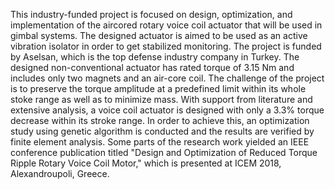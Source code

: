 This industry-funded project is focused on design, optimization, and implementation of the aircored rotary voice coil actuator that will be used in gimbal systems. The designed actuator is aimed to
be used as an active vibration isolator in order to get stabilized monitoring. The project is funded by
Aselsan, which is the top defense industry company in Turkey. The designed non-conventional actuator
has rated torque of 3.15 Nm and includes only two magnets and an air-core coil. The challenge of the
project is to preserve the torque amplitude at a predefined limit within its whole stoke range as well
as to minimize mass. With support from literature and extensive analysis, a voice coil actuator is
designed with only a 3.3% torque decrease within its stroke range. In order to achieve this, an
optimization study using genetic algorithm is conducted and the results are verified by finite element
analysis. Some parts of the research work yielded an IEEE conference publication titled "Design and
Optimization of Reduced Torque Ripple Rotary Voice Coil Motor," which is presented at ICEM 2018,
Alexandroupoli, Greece. 
